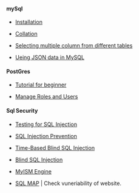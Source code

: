 #### mySql

- [Installation](https://www.digitalocean.com/community/tutorials/how-to-install-mysql-on-ubuntu-16-04)

- [Collation](https://dev.mysql.com/doc/refman/5.7/en/adding-collation.html)

- [Selecting multiple column from different tables](https://www.codeproject.com/Questions/663441/Select-same-coulmn-twice-from-a-table-with-two-dif)

- [Ueing JSON data in MySQL](https://www.sitepoint.com/use-json-data-fields-mysql-databases/)

#### PostGres

- [Tutorial for beginner](https://www.tutorialspoint.com/postgresql/index.htm)

- [Manage Roles and Users](https://www.postgresql.org/docs/8.1/static/user-manag.html)

#### Sql Security

- [Testing for SQL Injection](https://www.owasp.org/index.php/Testing_for_SQL_Injection_(OTG-INPVAL-005))

- [SQL Injection Prevention](https://www.owasp.org/index.php/SQL_Injection_Prevention_Cheat_Sheet)

- [Time-Based Blind SQL Injection](http://www.sqlinjection.net/time-based/)

- [Blind SQL Injection](https://www.owasp.org/index.php/Blind_SQL_Injection)

- [MyISM Engine](https://dev.mysql.com/doc/refman/5.7/en/myisam-storage-engine.html)

- [SQL MAP](http://www.linuxx.eu/2014/10/how-to-install-sqlmap-on-debian.html) | Check vuneriability of website.
